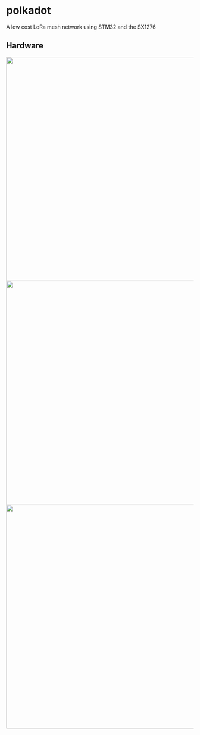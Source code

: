 # polkadot
A low cost LoRa mesh network using STM32 and the SX1276

## Hardware
<img src="https://hansgaensbauer.com/images/polkadot-many.jpg" width=600px/>
<img src="https://hansgaensbauer.com/images/polkadot-profile.jpg" width=600px/>
<img src="https://hansgaensbauer.com/images/polkadot-case.jpg" width=600px/>
